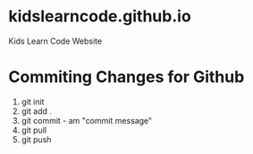 # kidslearncode.github.io
Kids Learn Code Website

# Commiting Changes for Github
1. git init
2. git add . 
3. git commit - am "commit message"
4. git pull
5. git push